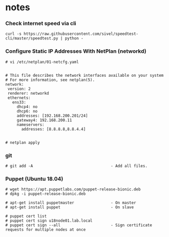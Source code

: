 # notes

### Check internet speed via cli
````
curl -s https://raw.githubusercontent.com/sivel/speedtest-cli/master/speedtest.py | python -
````

### Configure Static IP Addresses With NetPlan (networkd)
````
# vi /etc/netplan/01-netcfg.yaml


# This file describes the network interfaces available on your system
# For more information, see netplan(5).
network:
 version: 2
 renderer: networkd
 ethernets:
   ens33:
     dhcp4: no
     dhcp6: no
     addresses: [192.168.200.201/24]
     gateway4: 192.168.200.11
     nameservers:
       addresses: [8.8.8.8,8.8.4.4]


# netplan apply
````

### git
````
# git add -A                                  - Add all files.
````

### Puppet (Ubuntu 18.04)
````
# wget https://apt.puppetlabs.com/puppet-release-bionic.deb
# dpkg -i puppet-release-bionic.deb

# apt-get install puppetmaster                - On master
# apt-get install puppet                      - On slave
````
````
# puppet cert list
# puppet cert sign u18node01.lab.local
# puppet cert sign --all                      - Sign certificate requests for multiple nodes at once
